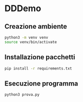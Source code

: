 # DDDemo

## Creazione ambiente

```bash
python3 -m venv venv
source venv/bin/activate
```

## Installazione pacchetti

```bash
pip install -r requirements.txt
```

## Esecuzione programma

```bash
python3 prova.py
```
